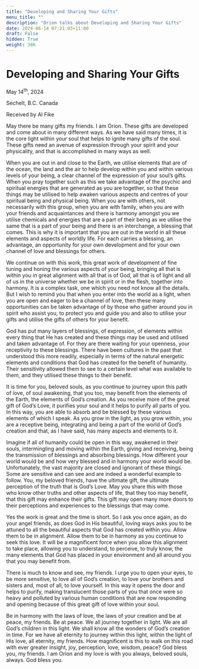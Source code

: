 ```yaml
---
title: "Developing and Sharing Your Gifts"
menu_title: ""
description: "Orion talks about Developing and Sharing Your Gifts"
date: 2024-06-14 07:21:03+11:00
draft: False
hidden: True
weight: 386
---
```

# Developing and Sharing Your Gifts

May 14<sup>th</sup>, 2024

Sechelt, B.C. Canada

Received by Al Fike 


May there be many gifts my friends. I am Orion. These gifts are developed and come about in many different ways. As we have said many times, it is the core light within your soul that helps to ignite many gifts of the soul. These gifts need an avenue of expression through your spirit and your physicality, and that is accomplished in many ways as well. 

When you are out in and close to the Earth, we utilise elements that are of the ocean, the land and the air to help develop within you and within various levels of your being, a clear channel of the expression of your soul’s gifts. When you pray together such as this we take advantage of the psychic and spiritual energies that are generated as you are together, so that these things may be utilised to help awaken various aspects and centres of your spiritual being and physical being. When you are with others, not necessarily with this group, when you are with family, when you are with your friends and acquaintances and there is harmony amongst you we utilise chemicals and energies that are a part of their being as we utilise the same that is a part of your being and there is an interchange, a blessing that comes. This is why it is important that you are out in the world in all these elements and aspects of worldly life. For each carries a blessing, an advantage, an opportunity for your own development and for your own channel of love and blessings for others.

We continue on with this work, this great work of development of fine tuning and honing the various aspects of your being, bringing all that is within you in great alignment with all that is of God, all that is of light and all of us in the universe whether we be in spirit or in the flesh, together into harmony. It is a complex task, one which you need not know all the details. But I wish to remind you that when you enter into the world as a light, when you are open and eager to be a channel of love, then these many opportunities can be taken advantage of by those who gather around you in spirit who assist you, to protect you and guide you and also to utilise your gifts and utilise the gifts of others for your benefit. 

God has put many layers of blessings, of expression, of elements within every thing that He has created and these things may be used and utilised and taken advantage of. For they are there waiting for your openness, your receptivity to these blessings. There have been cultures in the past that understood this more readily, especially in terms of the natural energetic elements and conditions that God has created for the benefit of humanity. Their sensitivity allowed them to see to a certain level what was available to them, and they utilised these things to their benefit. 

It is time for you, beloved souls, as you continue to journey upon this path of love, of soul awakening, that you too, may benefit from the elements of the Earth, the elements of God’s creation. As you receive more of the great gift of God’s Love, it purifies your soul and it helps to purify all parts of you. In this way, you are able to absorb and be blessed by these various elements of which I speak. As you grow in the light, as you grow within, you are a receptive being, integrating and being a part of the world of God’s creation and that, as I have said, has many aspects and elements to it.

Imagine if all of humanity could be open in this way, awakened in their souls, intermingling and moving within the Earth, giving and receiving, being the transmission of blessings and absorbing blessings. How different your world would be and how very blessed and in harmony your world would be. Unfortunately, the vast majority are closed and ignorant of these things. Some are sensitive and can see and are indeed a wonderful example to follow. You, my beloved friends, have the ultimate gift, the ultimate perception of the truth that is God’s Love. May you share this with those who know other truths and other aspects of life, that they too may benefit, that this gift may enhance their gifts. This gift may open many more doors to their perceptions and experiences to the blessings that may come.

Yes the work is great and the time is short. So I ask you once again, as do your angel friends, as does God in His beautiful, loving ways asks you to be attuned to all the beautiful aspects that God has created within you. Allow them to be in alignment. Allow them to be in harmony as you continue to seek this love. It will be a magnificent force when you allow this alignment to take place,  allowing you to understand, to perceive, to truly know, the many elements that God has placed in your environment and all around you that you may benefit from. 

There is much to know and see, my friends. I urge you to open your eyes, to be more sensitive, to love all of God’s creation, to love your brothers and sisters and, most of all, to love yourself. In this way it opens the door and helps to purify, making translucent those parts of you that once were so heavy and polluted by various human conditions that are now responding and opening because of this great gift of love within your soul. 

Be in harmony with the laws of love, the laws of your creation and be at peace, my friends. Be at peace. We all journey together in light. We are all God’s children in this light. We shall know all the wonders of God’s creation in time. For we have all eternity to journey within this light, within the light of His love, all eternity, my friends. How magnificent is this to walk on this road with ever greater insight, joy, perception, love, wisdom, peace? God bless you, my friends. I am Orion and my love is with you always, beloved souls, always. God bless you.
